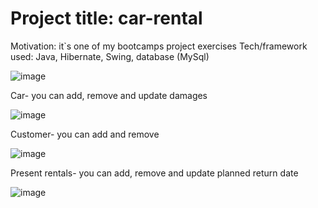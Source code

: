 # Project title: car-rental


Motivation: it`s one of my bootcamps project exercises
Tech/framework used: Java, Hibernate, Swing, database (MySql)

![image](https://user-images.githubusercontent.com/68020275/117286344-5b360c80-ae69-11eb-8d02-0612eac222b7.png)

Car- you can add, remove and update damages

![image](https://user-images.githubusercontent.com/68020275/117286458-83be0680-ae69-11eb-8989-2acd90a09506.png)

Customer- you can add and remove

![image](https://user-images.githubusercontent.com/68020275/117286519-98020380-ae69-11eb-9c61-8e3ff2cc129c.png)

Present rentals- you can add, remove and update planned return date

![image](https://user-images.githubusercontent.com/68020275/117286635-b7992c00-ae69-11eb-80cb-d0f0b87e0f56.png)

